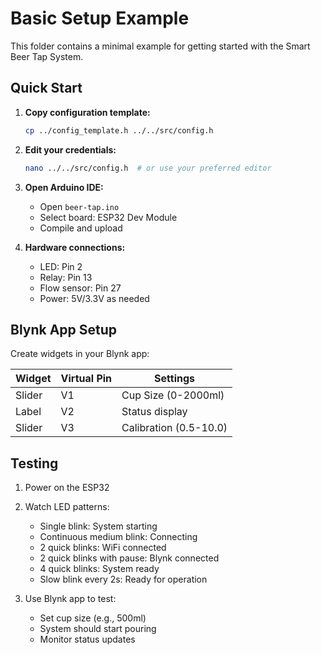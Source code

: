 # Basic Setup Example

This folder contains a minimal example for getting started with the Smart Beer Tap System.

## Quick Start

1. **Copy configuration template:**
   ```bash
   cp ../config_template.h ../../src/config.h
   ```

2. **Edit your credentials:**
   ```bash
   nano ../../src/config.h  # or use your preferred editor
   ```

3. **Open Arduino IDE:**
   - Open `beer-tap.ino` 
   - Select board: ESP32 Dev Module
   - Compile and upload

4. **Hardware connections:**
   - LED: Pin 2
   - Relay: Pin 13  
   - Flow sensor: Pin 27
   - Power: 5V/3.3V as needed

## Blynk App Setup

Create widgets in your Blynk app:

| Widget | Virtual Pin | Settings |
|--------|-------------|----------|
| Slider | V1 | Cup Size (0-2000ml) |
| Label  | V2 | Status display |
| Slider | V3 | Calibration (0.5-10.0) |

## Testing

1. Power on the ESP32
2. Watch LED patterns:
   - Single blink: System starting
   - Continuous medium blink: Connecting
   - 2 quick blinks: WiFi connected
   - 2 quick blinks with pause: Blynk connected
   - 4 quick blinks: System ready
   - Slow blink every 2s: Ready for operation

3. Use Blynk app to test:
   - Set cup size (e.g., 500ml)
   - System should start pouring
   - Monitor status updates